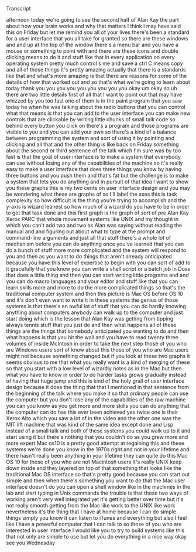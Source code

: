 Transcript


afternoon today we're going to see the second half of Alan Kay the part about
how your brain works and why that matters I think I may have said this on
Friday but let me remind you all of your lives there's been a standard for a user
interface that you all take for granted so there are these windows and and up at
the top of the window there's a menu bar and you have a mouse or something to
point with and there are these icons and double clicking means to do it and stuff
like that in every application on every operating system pretty much control s
me and save a ctrl C means copy and all of those things it's pretty amazing
actually that there is a standards like that and what's more amazing is that
there are reasons for some of the details of how that worked out and so that's what we're going to learn about
today thank you
you
you
you
you
you
you
you
you
okay um okay so uh there are two little details first of all that I want to
point out that may have whizzed by you too fast one of them is in the paint
program that you saw today he when he was talking about the radio buttons that
you can control what that means is that you can add to the user interface you
can make new controls that are clickable by writing little chunks of small talk
code so behind every button you click on there's a program and those programs are
visible to you and you can add your own so there's a kind of a balance between
programming the system and sort of using it by pointing and clicking and all that
and the other thing is like back on Friday something about the second or
third sentence of the talk which I'm sure was by too fast is that the goal of
user interface is to make a system that everybody can use without losing any of
the capabilities of the machine so it's really easy to make a user interface that does three things you know by
having three buttons and you push them and that's fat but the challenge is to
make a system that lets you do anything and in pursuit of that idea I want to
show you these graphs this is my two
cents on user interface design and you
may be wondering what these are graphs of so I'll label the axes this is task
complexity so how difficult is the thing you're
trying to accomplish and the y-axis is
wizard leanest so how much of a wizard
do you have to be in order to get that task done and this first graph is the
graph of sort of pre Alan Kay Xerox PARC that whole movement systems like UNIX
and my thought in which you can't add
two and two as Alan was saying without reading the manual and and figuring out about what to type at the prompt and
command-line arguments and just all that stuff there's a whole lot of mechanism
before you can do anything once you've learned that you can do a bunch of stuff
more more complicated and the system will respond to you and then as you want
to do things that aren't already anticipated because you have this level
of expertise to begin with you can sort of add to it gracefully that you know
you can write a shell script or a batch
job in Doss that does a little thing and then you can start writing little
programs and and you can do macro languages and your editor and stuff like
that you can learn skills more and more to do the more complicated things so
that's the traditional computer system and then this picture is
Mac OS before OS 10 and it's don't even
want to write it in these systems the
genius of those systems is that there's an awful lot of stuff that you can do
hardly knowing anything about computers anybody can walk up to the computer and just start doing which is the lesson
that Alan Kay was getting from tipping always tennis stuff that you just do and
then what happens all of these things are the things that somebody anticipated you wanting to do and then what happens
is that you hit the wall and you have to read twenty three volumes of inside
McIntosh in order to take the next step
those of you who are Windows users sort of know about this those of you who are Mac users might not because something
changed but if you look at these two graphs it seems obvious to me that what
you really want is a kind of merging of these so that you start with a low level
of wizardly notes as in the Mac but then what you have to know in order to do
harder tasks grows gradually instead of having that huge jump and this is kind
of the holy grail of user interface design because it does the thing that
that I mentioned in that sentence from the beginning of the talk where you make
it so that ordinary people can use the computer but you don't lose any of the
capabilities of the raw machine you can you know as you get more and more skills you can do anything that the computer
can do has this ever been achieved yes
twice one is their Xerox Alto which you saw a
lot of in the video and the other one was the MIT lift machine that was kind
of the same idea except done and Lisp instead of a small talk and both of
these systems you could walk up to it and start using it but there's nothing that you couldn't do as you grew more
and more expert Mac os10 is a pretty
good attempt at regaining this and these systems we're done you know in the 1970s
right and not in your lifetime and there hasn't really been anything in your
lifetime they can quite do this Mac OS 10 for those of you who are not Macintosh users it's really UNIX
keep down inside and they layered on top of that something that looks like the
traditional Mac OS interface so that's
pretty good because you can start out simple and then when there's something
you want to do that the Mac user interface doesn't do you can open a shell window like in the machines in the
lab and start typing in Unix commands the trouble is that those two ways of
working aren't very well integrated yet it's getting better over time but it's
not really smooth getting from the Mac like work to the UNIX like work
nevertheless it's the thing that I have at home because I can do simple things
simply you know it can listen to iTunes and everything but also I feel like I
have a powerful computer that I can talk to so those of you who are interested in
user interface I would like you to try to build systems like this that not only
are simple to use but let you do everything in a nice way okay see you
Wednesday